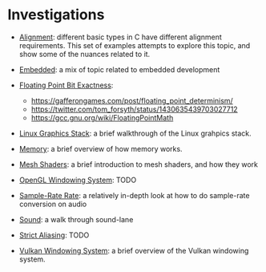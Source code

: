 # Investigations
- [Alignment](alignment/): different basic types in C have different alignment requirements. This set of examples attempts to explore this topic, and show some of the nuances related to it.

- [Embedded](embedded/embedded.md): a mix of topic related to embedded development

- [Floating Point Bit Exactness](floating_point_bit_exactness):
  - https://gafferongames.com/post/floating_point_determinism/
  - https://twitter.com/tom_forsyth/status/1430635439703027712
  - https://gcc.gnu.org/wiki/FloatingPointMath

- [Linux Graphics Stack](linux_graphics_stack/linux_graphics_stack.md): a brief walkthrough of the Linux grahpics stack.

- [Memory](memory/memory.md): a brief overview of how memory works.

- [Mesh Shaders](mesh_shaders/mesh_shaders.md): a brief introduction to mesh shaders, and how they work

- [OpenGL Windowing System](opengl_windowing_system/opengl_windowing_system.md): TODO

- [Sample-Rate Rate](sample_rate_conversion/sample_rate_conversion.md): a relatively in-depth look at how to do sample-rate conversion on audio

- [Sound](sound/sound.md): a walk through sound-lane

- [Strict Aliasing](strict_aliasing): TODO

- [Vulkan Windowing System](vulkan_windowing_system/vulkan_windowing_system.md): a brief overview of the Vulkan windowing system.
